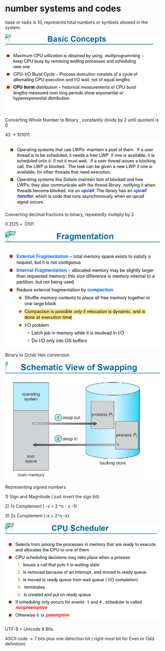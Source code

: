 # number systems and codes

base or radix is 10, represents total numbers or symbols allowed in the system. 

![](../.gitbook/assets/image%20%28134%29.png)

Converting Whole Number to Binary , constantly divide by 2 until quotient is 0

43 -&gt; 101011

![](../.gitbook/assets/image%20%2852%29.png)

Converting decimal fractions to binary, repeatedly multiply by 2 

0.3125 = .0101

![](../.gitbook/assets/image%20%28135%29.png)

Binary to Octal/ Hex conversion 

![](../.gitbook/assets/image%20%2857%29.png)

Representing signed numbers

1\) Sign and Magnitude  \( just invert the sign bit\)

2\) 1s Complement \( -x = 2 ^n - x -1\)

3\) 2s Complement \(-x = 2^n -x\)

![](../.gitbook/assets/image%20%2869%29.png)



UTF-8 = Unicode 8 Bits.

ASCII code -&gt; 7 bits plus one detection bit \( right most bit for Even or Odd definition\)

